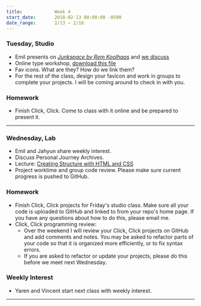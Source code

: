```yaml
---
title:            Week 4
start_date:       2018-02-13 00:00:00 -0500
date_range:       2/13 – 2/16
---
```


### Tuesday, Studio

- Emil presents on [*Junkspace by Rem Koolhaas*](../assets/readings/koolhaas-rem_junkspace.pdf) and [we discuss](https://docs.google.com/document/d/12_JacuGEUpTDO25msRLLNI9O36-7V96V8LTu1NQ0lfg/edit?usp=sharing)
- Online type workshop, [download this file](../assets/lectures/studio/type-tutorial.zip)
- Fav icons. What are they? How do we link them?
- For the rest of the class, design your favicon and work in groups to complete your projects. I will be coming around to check in with you.

### Homework
- Finish Click, Click. Come to class with it online and be prepared to present it.

---

### Wednesday, Lab

- Emil and Jahyun share weekly interest.
- Discuss Personal Journey Archives.
- Lecture: [Creating Structure with HTML and CSS](/lectures/lab/creating-structure-with-html-and-css)
- Project worktime and group code review. Please make sure current progress is pushed to GitHub.

### Homework

- Finish Click, Click projects for Friday's studio class. Make sure all your code is uploaded to GitHub and linked to from your repo's home page. If you have any questions about how to do this, please email me.
- Click, Click programming review:
  - Over the weekend I will review your Click, Click projects on GitHub and add comments and notes.
    You may be asked to refactor parts of your code so that it is organized more efficiently, or to fix syntax errors.
  - If you are asked to refactor or update your projects, please do this before we meet next Wednesday.

### Weekly Interest

- Yaren and Vincent start next class with weekly interest.

---
